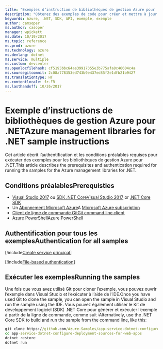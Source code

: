 ```yaml
---
title: "Exemples d’instruction de bibliothèques de gestion Azure pour .NET"
description: "Obtenez des exemples de code pour créer et mettre à jour des ressources à l’aide des bibliothèques de gestion Azure pour .NET."
keywords: Azure, .NET, SDK, API, exemple, exemple
author: camsoper
ms.author: casoper
manager: wpickett
ms.date: 10/19/2017
ms.topic: reference
ms.prod: azure
ms.technology: azure
ms.devlang: dotnet
ms.service: multiple
ms.custom: devcenter
ms.openlocfilehash: cf5195bbc64ae39917355e3b775afa0c46604c4a
ms.sourcegitcommit: 2c08a778353ed743b9e437ed85f2e1dfb21b9427
ms.translationtype: HT
ms.contentlocale: fr-FR
ms.lasthandoff: 10/26/2017
---
```

# <a name="azure-management-libraries-for-net-sample-instructions"></a><span data-ttu-id="85864-104">Exemple d’instructions de bibliothèques de gestion Azure pour .NET</span><span class="sxs-lookup"><span data-stu-id="85864-104">Azure management libraries for .NET sample instructions</span></span>

<span data-ttu-id="85864-105">Cet article décrit l’authentification et les conditions préalables requises pour exécuter des exemples pour les bibliothèques de gestion Azure pour .NET.</span><span class="sxs-lookup"><span data-stu-id="85864-105">This article describes the prerequisites and authentication required for running the samples for the Azure management libraries for .NET.</span></span>

## <a name="prerequisties"></a><span data-ttu-id="85864-106">Conditions préalables</span><span class="sxs-lookup"><span data-stu-id="85864-106">Prerequisties</span></span> 

* <span data-ttu-id="85864-107">[Visual Studio 2017](https://www.visualstudio.com/vs/) ou [SDK .NET Core](https://www.microsoft.com/net/download/core)</span><span class="sxs-lookup"><span data-stu-id="85864-107">[Visual Studio 2017](https://www.visualstudio.com/vs/) or [.NET Core SDK](https://www.microsoft.com/net/download/core)</span></span>
* <span data-ttu-id="85864-108">Un [Abonnement Microsoft Azure](https://azure.microsoft.com/free/)</span><span class="sxs-lookup"><span data-stu-id="85864-108">A [Microsoft Azure subscription](https://azure.microsoft.com/free/)</span></span>
* [<span data-ttu-id="85864-109">Client de ligne de commande Git</span><span class="sxs-lookup"><span data-stu-id="85864-109">Git command line client</span></span>](https://git-scm.com/)
* [<span data-ttu-id="85864-110">Azure PowerShell</span><span class="sxs-lookup"><span data-stu-id="85864-110">Azure PowerShell</span></span>](/powershell/azure/install-azurerm-ps)

## <a name="authentication-for-all-samples"></a><span data-ttu-id="85864-111">Authentification pour tous les exemples</span><span class="sxs-lookup"><span data-stu-id="85864-111">Authentication for all samples</span></span>

[!include[Create service principal](includes/create-sp.md)]

[!include[File-based authentication](includes/file-based-auth.md)]

## <a name="running-the-samples"></a><span data-ttu-id="85864-112">Exécuter les exemples</span><span class="sxs-lookup"><span data-stu-id="85864-112">Running the samples</span></span>

<span data-ttu-id="85864-113">Une fois que vous avez utilisé Git pour cloner l’exemple, vous pouvez ouvrir l’exemple dans Visual Studio et l’exécuter à l’aide de l’IDE.</span><span class="sxs-lookup"><span data-stu-id="85864-113">Once you have used Git to clone the sample, you can open the sample in Visual Studio and run the sample using the IDE.</span></span>  <span data-ttu-id="85864-114">Vous pouvez également utiliser le Kit de développement logiciel (SDK) .NET Core pour générer et exécuter l’exemple à partir de la ligne de commande, comme suit :</span><span class="sxs-lookup"><span data-stu-id="85864-114">Alternatively, use the .NET Core SDK to build and run the sample from the command line, like this:</span></span>

```cmd
git clone https://github.com/Azure-Samples/app-service-dotnet-configure-deployment-sources-for-web-apps.git
cd app-service-dotnet-configure-deployment-sources-for-web-apps
dotnet restore
dotnet run
```